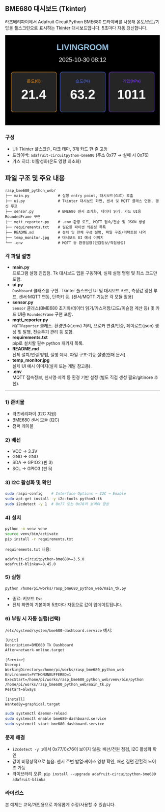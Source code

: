 ## BME680 대시보드 (Tkinter)

라즈베리파이에서 Adafruit CircuitPython BME680 드라이버를 사용해 온도/습도/기압을 풀스크린으로 표시하는 Tkinter 대시보드입니다. 5초마다 자동 갱신합니다.

![UI](temp_monitor.jpg)


### 구성
- UI: Tkinter 풀스크린, 다크 테마, 3개 카드 한 줄 고정
- 드라이버: `adafruit-circuitpython-bme680` (주소 0x77 → 실패 시 0x76)
- 가스 히터: 비활성화(온도 영향 최소화)

## 파일 구조 및 주요 내용

```
rasp_bme680_python_web/
├── main.py             # 실행 entry point, 대시보드(GUI) 호출
├── ui.py               # Tkinter 대시보드 화면, 센서 및 MQTT 클래스 연동, 갱신 루프
├── sensor.py           # BME680 센서 초기화, 데이터 읽기, 카드 UI용 RoundedFrame 구현
├── mqtt_reporter.py    # .env 환경 로드, MQTT 접속/전송 및 JSON 생성
├── requirements.txt    # 필요한 파이썬 의존성 목록
├── README.md           # 설치 및 전체 구성 설명, 파일 구조/리팩토링 내역
├── temp_monitor.jpg    # 대시보드 UI 예시 이미지
└── .env                # MQTT 등 환경설정(민감정보/직접생성)
```

### 각 파일 설명

- **main.py**  
  프로그램 실행 진입점. Tk 대시보드 앱을 구동하며, 실제 실행 명령 및 최소 코드만 포함.
- **ui.py**  
  `Dashboard` 클래스를 구현. Tkinter 풀스크린 UI 및 대시보드 카드, 측정값 갱신 루프, 센서·MQTT 연동, 단축키 등. (센서/MQTT 기능은 각 모듈 활용)
- **sensor.py**  
  `Sensor` 클래스(BME680 초기화/데이터 읽기/가스저항/고도/이슬점 계산 등) 및 카드 UI용 `RoundedFrame` 구현 포함.
- **mqtt_reporter.py**  
  `MQTTReporter` 클래스. 환경변수(.env) 처리, 브로커 연결/인증, 페이로드(json) 생성 및 발행, 전송주기 관리 등 포함.
- **requirements.txt**  
  pip로 설치할 필수 python 패키지 목록.
- **README.md**  
  전체 설치/연결 방법, 실행 예시, 파일 구조·기능 설명(현재 문서).
- **temp_monitor.jpg**  
  실제 UI 예시 이미지(설치 또는 개발 참고용).
- **.env**  
  MQTT 접속정보, 센서명·지역 등 환경 기반 설정 (별도 직접 생성 필요/gitinore 추천).

---

### 1) 준비물
- 라즈베리파이 (I2C 지원)
- BME680 센서 모듈 (I2C)
- 점퍼 케이블

### 2) 배선
- VCC → 3.3V
- GND → GND
- SDA → GPIO2 (핀 3)
- SCL → GPIO3 (핀 5)

### 3) I2C 활성화 및 확인
```bash
sudo raspi-config    # Interface Options → I2C → Enable
sudo apt-get install -y i2c-tools python3-tk
sudo i2cdetect -y 1  # 0x77 또는 0x76이 보여야 정상
```

### 4) 설치
```bash
python -m venv venv
source venv/bin/activate
pip install -r requirements.txt
```

`requirements.txt` 내용:
```
adafruit-circuitpython-bme680>=3.5.0
adafruit-blinka>=8.45.0
```

### 5) 실행
```bash
python /home/pi/works/rasp_bme680_python_web/main_tk.py
```
- 종료: 키보드 `Esc`
- 전체 화면이 기본이며 5초마다 자동으로 값이 업데이트됩니다.

### 6) 부팅 시 자동 실행(선택)
`/etc/systemd/system/bme680-dashboard.service` 예시:
```
[Unit]
Description=BME680 Tk Dashboard
After=network-online.target

[Service]
User=pi
WorkingDirectory=/home/pi/works/rasp_bme680_python_web
Environment=PYTHONUNBUFFERED=1
ExecStart=/home/pi/works/rasp_bme680_python_web/venv/bin/python /home/pi/works/rasp_bme680_python_web/main_tk.py
Restart=always

[Install]
WantedBy=graphical.target
```
```bash
sudo systemctl daemon-reload
sudo systemctl enable bme680-dashboard.service
sudo systemctl start bme680-dashboard.service
```

### 문제 해결
- `i2cdetect -y 1`에서 0x77/0x76이 보이지 않음: 배선/전원 점검, I2C 활성화 확인
- 값이 비정상적으로 높음: 센서 주변 발열·케이스 영향 확인, 배선 길면 간헐적 노이즈 가능
- 라이브러리 오류: `pip install --upgrade adafruit-circuitpython-bme680 adafruit-blinka`

### 라이선스
본 예제는 교육/개인용으로 자유롭게 수정/사용할 수 있습니다.

